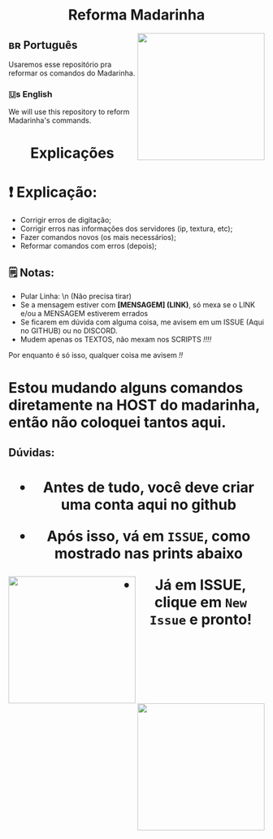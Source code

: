 <h1 align="center"> Reforma Madarinha </h1>
<img height="250" src="https://cdn.discordapp.com/avatars/858457545202728970/c83d981d41e4d669a0bf605d7331d002.png?size=2048" align="right">

## ʙʀ Português

Usaremos esse repositório pra reformar os comandos do Madarinha.

### 🇺s English

We will use this repository to reform Madarinha's commands.

<h1 align="center"> Explicações </h1>

# ❗ Explicação:

- Corrigir erros de digitação;
- Corrigir erros nas informações dos servidores (ip, textura, etc);
- Fazer comandos novos (os mais necessários);
- Reformar comandos com erros (depois);

## 🗒️ Notas:

- Pular Linha: \n (Não precisa tirar) 
- Se a mensagem estiver com **[MENSAGEM] (LINK)**, só mexa se o LINK e/ou a MENSAGEM estiverem errados
- Se ficarem em dúvida com alguma coisa, me avisem em um ISSUE (Aqui no GITHUB) ou no DISCORD.
- Mudem apenas os TEXTOS, não mexam nos SCRIPTS *!!!!*

Por enquanto é só isso, qualquer coisa me avisem *!!*

# Estou mudando alguns comandos diretamente na HOST do madarinha, então não coloquei tantos aqui.

## Dúvidas:

<h1 align="center" Como abrir um ISSUE </h1>

- Antes de tudo, você deve criar uma conta aqui no github

- Após isso, vá em `ISSUE`, como mostrado nas prints abaixo

<img height="250" src="https://i.imgur.com/XUMs99m.png" align="left">
<img height="250" src="https://i.imgur.com/ewDrajY.png" align="right">

- Já em ISSUE, clique em `New Issue` e pronto!

<img height="250" scr="https://i.imgur.com/MtFR3bm.png" align="left">
